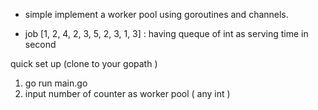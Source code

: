 * simple implement a worker pool using goroutines and channels.

* job [1, 2, 4, 2, 3, 5, 2, 3, 1, 3] : having queque of int as serving time in second 

quick set up (clone to your gopath )
1. go run main.go
2. input number of counter as worker pool ( any int )
